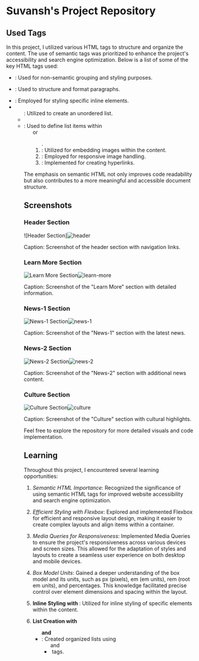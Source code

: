 # Suvansh's Project Repository

## Used Tags

In this project, I utilized various HTML tags to structure and organize the content. The use of semantic tags was prioritized to enhance the project's accessibility and search engine optimization. Below is a list of some of the key HTML tags used:

- <div>: Used for non-semantic grouping and styling purposes.
- <p>: Used to structure and format paragraphs.
- <span>: Employed for styling specific inline elements.
- <ul>: Utilized to create an unordered list.
- <li>: Used to define list items within <ul> or <ol>.
- <img>: Utilized for embedding images within the content.
- <picture>: Employed for responsive image handling.
- <a>: Implemented for creating hyperlinks.

The emphasis on semantic HTML not only improves code readability but also contributes to a more meaningful and accessible document structure.

## Screenshots

### Header Section
![Header Section]![header](https://github.com/Suvansh-7harma/vivo-web/assets/139106136/75b8092b-e749-4d22-b303-c62413a084d8)



Caption: Screenshot of the header section with navigation links.

### Learn More Section
![Learn More Section](/screenshots/learn-more.png)![learn-more](https://github.com/Suvansh-7harma/vivo-web/assets/139106136/d4ee80cb-121f-4f4c-9853-a89ab89d587e)

Caption: Screenshot of the "Learn More" section with detailed information.

### News-1 Section
![News-1 Section](/screenshots/news-1.png)![news-1](https://github.com/Suvansh-7harma/vivo-web/assets/139106136/48159c15-d82c-4e61-a145-f2d7791dd971)

Caption: Screenshot of the "News-1" section with the latest news.

### News-2 Section
![News-2 Section](/screenshots/news-2.png)![news-2](https://github.com/Suvansh-7harma/vivo-web/assets/139106136/8bf7521b-e394-4e7b-94b9-cf9f2e52ab15)

Caption: Screenshot of the "News-2" section with additional news content.

### Culture Section
![Culture Section](/screenshots/culture.png)![culture](https://github.com/Suvansh-7harma/vivo-web/assets/139106136/2877de1e-146c-49a6-8c19-ccfcd2625737)

Caption: Screenshot of the "Culture" section with cultural highlights.

Feel free to explore the repository for more detailed visuals and code implementation.

## Learning

Throughout this project, I encountered several learning opportunities:

1. *Semantic HTML Importance*: Recognized the significance of using semantic HTML tags for improved website accessibility and search engine optimization.

2. *Efficient Styling with Flexbox*: Explored and implemented Flexbox for efficient and responsive layout design, making it easier to create complex layouts and align items within a container.

3. *Media Queries for Responsiveness*: Implemented Media Queries to ensure the project's responsiveness across various devices and screen sizes. This allowed for the adaptation of styles and layouts to create a seamless user experience on both desktop and mobile devices.

4. *Box Model Units*: Gained a deeper understanding of the box model and its units, such as px (pixels), em (em units), rem (root em units), and percentages. This knowledge facilitated precise control over element dimensions and spacing within the layout.

5. **Inline Styling with <span>**: Utilized <span> for inline styling of specific elements within the content.

6. **List Creation with <ul> and <li>**: Created organized lists using <ul> and <li> tags.

